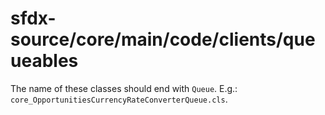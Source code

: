 # sfdx-source/core/main/code/clients/queueables

The name of these classes should end with `Queue`. E.g.: `core_OpportunitiesCurrencyRateConverterQueue.cls`.
